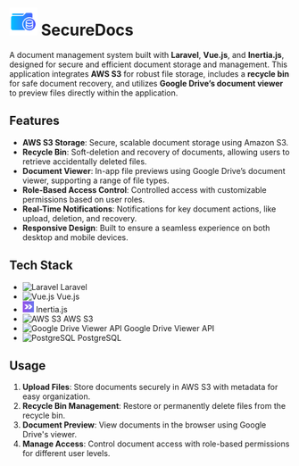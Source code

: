 # <img src="public/img/securedocs_logo.png" alt="SecureDocs Logo" width="50" /> SecureDocs

A document management system built with **Laravel**, **Vue.js**, and **Inertia.js**, designed for secure and efficient document storage and management. This application integrates **AWS S3** for robust file storage, includes a **recycle bin** for safe document recovery, and utilizes **Google Drive’s document viewer** to preview files directly within the application.

## Features

- **AWS S3 Storage**: Secure, scalable document storage using Amazon S3.
- **Recycle Bin**: Soft-deletion and recovery of documents, allowing users to retrieve accidentally deleted files.
- **Document Viewer**: In-app file previews using Google Drive’s document viewer, supporting a range of file types.
- **Role-Based Access Control**: Controlled access with customizable permissions based on user roles.
- **Real-Time Notifications**: Notifications for key document actions, like upload, deletion, and recovery.
- **Responsive Design**: Built to ensure a seamless experience on both desktop and mobile devices.

## Tech Stack

- <img src="https://upload.wikimedia.org/wikipedia/commons/9/9a/Laravel.svg" alt="Laravel" width="20"/> Laravel
- <img src="https://upload.wikimedia.org/wikipedia/commons/9/95/Vue.js_Logo_2.svg" alt="Vue.js" width="20"/> Vue.js
- <img src="public/img/inertia_logo.png" alt="Inertia.js" width="20"/> Inertia.js
- <img src="https://a0.awsstatic.com/libra-css/images/logos/aws_logo_smile_1200x630.png" alt="AWS S3" width="20"/> AWS S3
- <img src="https://www.gstatic.com/images/branding/product/2x/drive_2020q4_48dp.png" alt="Google Drive Viewer API" width="20"/> Google Drive Viewer API
- <img src="https://upload.wikimedia.org/wikipedia/commons/2/29/Postgresql_elephant.svg" alt="PostgreSQL" width="20"/> PostgreSQL

## Usage

1. **Upload Files**: Store documents securely in AWS S3 with metadata for easy organization.
2. **Recycle Bin Management**: Restore or permanently delete files from the recycle bin.
3. **Document Preview**: View documents in the browser using Google Drive's viewer.
4. **Manage Access**: Control document access with role-based permissions for different user levels.
